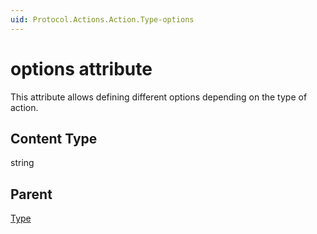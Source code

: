 ```yaml
---
uid: Protocol.Actions.Action.Type-options
---
```


# options attribute

This attribute allows defining different options depending on the type of action.

## Content Type

string

## Parent

[Type](xref:Protocol.Actions.Action.Type)
